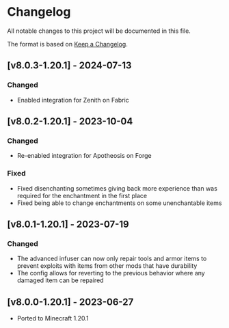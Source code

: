 # Changelog
All notable changes to this project will be documented in this file.

The format is based on [Keep a Changelog].

## [v8.0.3-1.20.1] - 2024-07-13
### Changed
- Enabled integration for Zenith on Fabric

## [v8.0.2-1.20.1] - 2023-10-04
### Changed
- Re-enabled integration for Apotheosis on Forge
### Fixed
- Fixed disenchanting sometimes giving back more experience than was required for the enchantment in the first place
- Fixed being able to change enchantments on some unenchantable items

## [v8.0.1-1.20.1] - 2023-07-19
### Changed
- The advanced infuser can now only repair tools and armor items to prevent exploits with items from other mods that have durability
- The config allows for reverting to the previous behavior where any damaged item can be repaired

## [v8.0.0-1.20.1] - 2023-06-27
- Ported to Minecraft 1.20.1

[Keep a Changelog]: https://keepachangelog.com/en/1.0.0/
